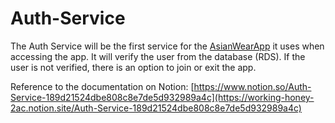# Auth-Service
The Auth Service will be the first service for the [AsianWearApp](https://working-honey-2ac.notion.site/Dobara-Phir-Se-Project-184d21524dbe800fa1b3e6538595d852) it uses when accessing the app. It will verify the user from the database (RDS). If the user is not verified, there is an option to join or exit the app. 

Reference to the documentation on Notion: [https://www.notion.so/Auth-Service-189d21524dbe808c8e7de5d932989a4c](https://working-honey-2ac.notion.site/Auth-Service-189d21524dbe808c8e7de5d932989a4c)
